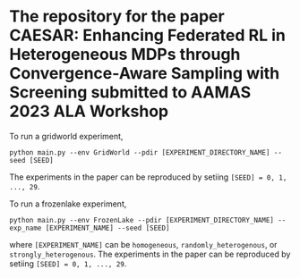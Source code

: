 # The repository for the paper **CAESAR: Enhancing Federated RL in Heterogeneous MDPs through Convergence-Aware Sampling with Screening** submitted to AAMAS 2023 ALA Workshop

To run a gridworld experiment,
```
python main.py --env GridWorld --pdir [EXPERIMENT_DIRECTORY_NAME] --seed [SEED]
```
The experiments in the paper can be reproduced by setiing `[SEED] = 0, 1, ..., 29`.

To run a frozenlake experiment,
```
python main.py --env FrozenLake --pdir [EXPERIMENT_DIRECTORY_NAME] --exp_name [EXPERIMENT_NAME] --seed [SEED]
```
where `[EXPERIMENT_NAME]` can be `homogeneous`, `randomly_heterogenous`, or `strongly_heterogenous`. The experiments in the paper can be reproduced by setiing `[SEED] = 0, 1, ..., 29`.